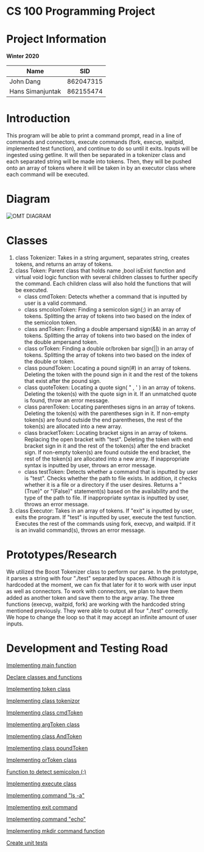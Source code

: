 # CS 100 Programming Project
# Project Information
**Winter 2020**

Name | SID
---- | ----
John Dang | 862047315
Hans Simanjuntak | 862155474

# Introduction
This program will be able to print a command prompt, read in a line of commands and connectors, execute commands (fork, execvp, waitpid, implemented test function), and continue to do so until it exits. Inputs will be ingested using getline. It will then be separated in a tokenizer class and each separated string will be made into tokens. Then, they will be pushed onto an array of tokens where it will be taken in by an executor class where each command will be executed.

# Diagram
![OMT DIAGRAM](https://github.com/cs100/assignment-jdhs/blob/master/images/Updated_OMT_Diagram2.png?raw=true)

# Classes
1. class Tokenizer: Takes in a string argument, separates string, creates tokens, and returns an array of tokens.
2. class Token: Parent class that holds name ,bool isExist function and virtual void logic function with several children classes to further specify the command. Each children class will also hold the functions that will be executed.
   * class cmdToken: Detects whether a command that is inputted by user is a valid command.
   * class smcolonToken: Finding a semicolon sign(;) in an array of tokens. Splitting the array of tokens into two based on the index of the semicolon token. 
   * class andToken: Finding a double ampersand sign(&&) in an array of tokens. Splitting the array of tokens into two based on the index of the double ampersand token.
   * class orToken: Finding a double or/broken bar sign(||) in an array of tokens. Splitting the array of tokens into two based on the index of the double or token. 
   * class poundToken: Locating a pound sign(#) in an array of tokens. Deleting the token with the pound sign in it and the rest of the tokens that exist after the pound sign.
   * class quoteToken: Locating a quote sign( " , ' ) in an array of tokens. Deleting the token(s) with the quote sign in it. If an unmatched quote is found, throw an error message.
   * class parenToken: Locating parentheses signs in an array of tokens. Deleting the token(s) with the parentheses sign in it. If non-empty token(s) are found outside the end parentheses, the rest of the token(s) are allocated into a new array.
   * class bracketToken: Locating bracket signs in an array of tokens. Replacing the open bracket with "test". Deleting the token with end bracket sign in it and the rest of the token(s) after the end bracket sign. If non-empty token(s) are found outside the end bracket, the rest of the token(s) are allocated into a new array. If inappropriate syntax is inputted by user, throws an error message.
   * class testToken: Detects whether a command that is inputted by user is "test". Checks whether the path to file exists. In addition, it checks whether it is a file or a directory if the user desires. Returns a "(True)" or "(False)" statement(s) based on the availability and the type of the path to file. If inappropriate syntax is inputted by user, throws an error message.
3. class Executor: Takes in an array of tokens. If "exit" is inputted by user, exits the program. If "test" is inputted by user, execute the test function. Executes the rest of the commands using fork, execvp, and waitpid. If it is an invalid command(s), throws an error message.  	

# Prototypes/Research
We utilized the Boost Tokenizer class to perform our parse. In the prototype, it parses a string with four "./test" separated by spaces. Although it is hardcoded at the moment, we can fix that later for it to work with user input as well as connectors. To work with connectors, we plan to have them added as another token and save them to the argv array.
The three functions (execvp, waitpid, fork) are working with the hardcoded string mentioned previously. They were able to output all four "./test" correctly. We hope to change the loop so that it may accept an infinite amount of user inputs. 

# Development and Testing Road
[Implementing main function](https://github.com/cs100/assignment-jdhs/issues/2)

[Declare classes and functions](https://github.com/cs100/assignment-jdhs/issues/3)

[Implementing token class](https://github.com/cs100/assignment-jdhs/issues/4)

[Implementing class tokenizor](https://github.com/cs100/assignment-jdhs/issues/5)

[Implementing class cmdToken](https://github.com/cs100/assignment-jdhs/issues/6
)

[Implementing argToken class](https://github.com/cs100/assignment-jdhs/issues/7)

[Implementing class AndToken](https://github.com/cs100/assignment-jdhs/issues/8)

[Implementing class poundToken](https://github.com/cs100/assignment-jdhs/issues/9)

[Implementing orToken class](https://github.com/cs100/assignment-jdhs/issues/10)

[Function to detect semicolon (;)](https://github.com/cs100/assignment-jdhs/issues/11)

[Implementing execute class](https://github.com/cs100/assignment-jdhs/issues/12)

[Implementing command "ls -a" ](https://github.com/cs100/assignment-jdhs/issues/13)

[Implementing exit command](https://github.com/cs100/assignment-jdhs/issues/14)

[Implementing command "echo"](https://github.com/cs100/assignment-jdhs/issues/15)

[Implementing mkdir command function](https://github.com/cs100/assignment-jdhs/issues/16)

[Create unit tests](https://github.com/cs100/assignment-jdhs/issues/17)
